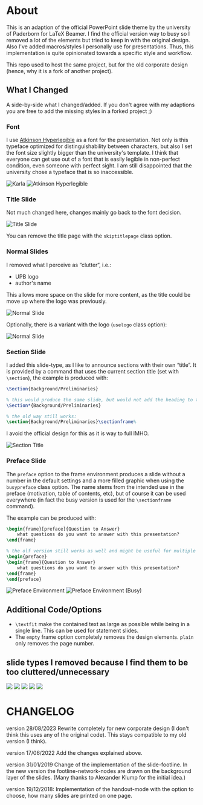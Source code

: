 # About

This is an adaption of the official PowerPoint slide theme by the university of Paderborn for LaTeX Beamer.
I find the official version way to busy so I removed a lot of the elements but tried to keep in with the original design.
Also I've added macros/styles I personally use for presentations.
Thus, this implementation is quite opinionated towards a specific style and workflow.

This repo used to host the same project, but for the old corporate design (hence, why it is a fork of another project).

## What I Changed

A side-by-side what I changed/added.
If you don't agree with my adaptions you are free to add the missing styles in a forked project ;)

### Font

I use [Atkinson Hyperlegible](https://en.wikipedia.org/wiki/Atkinson_Hyperlegible) as a font for the presentation.
Not only is this typeface optimized for distinguishability between characters, but also I set the font size slightly bigger than the university's template.
I think that everyone can get use out of a font that is easily legible in non-perfect condition, even someone with perfect sight.
I am still disappointed that the university chose a typeface that is so inaccessible.

![Karla](readme-pictures/karla-font-sample.png)
![Atkinson Hyperlegible](readme-pictures/adkinson-font-sample.png)

### Title Slide

Not much changed here, changes mainly go back to the font decision.

![Title Slide](readme-pictures/titlepage.png)

You can remove the title page with the `skiptitlepage` class option.

### Normal Slides

I removed what I perceive as “clutter“, i.e.:

- UPB logo
- author's name

This allows more space on the slide for more content, as the title could be move up where the logo was previously.

![Normal Slide](readme-pictures/default-slide-2.png)

Optionally, there is a variant with the logo (`uselogo` class option):

![Normal Slide](readme-pictures/default-slide-1.png)


### Section Slide

I added this slide-type, as I like to announce sections with their own “title”.
It is provided by a command that uses the current section title (set with `\section`), the example is produced with:

```tex
\Section{Background/Preliminaries}

% this would produce the same slide, but would not add the heading to the ToC
\Section*{Background/Preliminaries}

% the old way still works:
\section{Background/Preliminaries}\sectionframe%
```

I avoid the official design for this as it is way to full IMHO.

![Section Title](readme-pictures/section-heading.png)

### Preface Slide

The `preface` option to the frame environment produces a slide without a number in the default settings and a more filled graphic when using the `busypreface` class option.
The name stems from the intended use in the preface (motivation, table of contents, etc), but of course it can be used everywhere (in fact the busy version is used for the `\sectionframe` command).

The example can be produced with:
```tex
\begin{frame}[preface]{Question to Answer}
    what questions do you want to answer with this presentation?
\end{frame}

% the olf version still works as well and might be useful for multiple slides back-to-back
\begin{preface}
\begin{frame}{Question to Answer}
    what questions do you want to answer with this presentation?
\end{frame}
\end{preface}
```

![Preface Environment](readme-pictures/preface.png)
![Preface Environment (Busy)](readme-pictures/preface-busy.png)

## Additional Code/Options

- `\textfit` make the contained text as large as possible while being in a single line.
  This can be used for statement slides.
- The `empty` frame option completely removes the design elements. `plain` only removes the page number.

## slide types I removed because I find them to be too cluttered/unnecessary

![](readme-pictures/deleted-types-1.png)
![](readme-pictures/deleted-types-2.png)
![](readme-pictures/deleted-types-3.png)
![](readme-pictures/deleted-types-4.png)
![](readme-pictures/deleted-types-5.png)

# CHANGELOG

version 28/08/2023
	Rewrite completely for new corporate design (I don't think this uses any of the original code).
	This stays compatible to my old version (I think).

version 17/06/2022
	Add the changes explained above.

version 31/01/2019
	Change of the implementation of the slide-footline. In the new
	version the footline-network-nodes are drawn on the background layer
	of the slides. (Many thanks to Alexander Klump for the initial idea.)

version 19/12/2018:
	Implementation of the handout-mode with the option to choose, how many
	slides are printed on one page.
